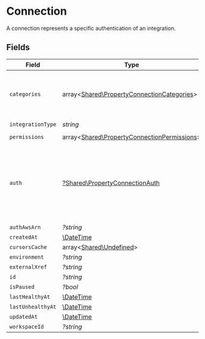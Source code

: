 # Connection

A connection represents a specific authentication of an integration.


## Fields

| Field                                                                                               | Type                                                                                                | Required                                                                                            | Description                                                                                         |
| --------------------------------------------------------------------------------------------------- | --------------------------------------------------------------------------------------------------- | --------------------------------------------------------------------------------------------------- | --------------------------------------------------------------------------------------------------- |
| `categories`                                                                                        | array<[Shared\PropertyConnectionCategories](../../Models/Shared/PropertyConnectionCategories.md)>   | :heavy_check_mark:                                                                                  | The Integration categories that this connection supports                                            |
| `integrationType`                                                                                   | *string*                                                                                            | :heavy_check_mark:                                                                                  | N/A                                                                                                 |
| `permissions`                                                                                       | array<[Shared\PropertyConnectionPermissions](../../Models/Shared/PropertyConnectionPermissions.md)> | :heavy_check_mark:                                                                                  | N/A                                                                                                 |
| `auth`                                                                                              | [?Shared\PropertyConnectionAuth](../../Models/Shared/PropertyConnectionAuth.md)                     | :heavy_minus_sign:                                                                                  | An authentication object that represents a specific authorized user's connection to an integration. |
| `authAwsArn`                                                                                        | *?string*                                                                                           | :heavy_minus_sign:                                                                                  | N/A                                                                                                 |
| `createdAt`                                                                                         | [\DateTime](https://www.php.net/manual/en/class.datetime.php)                                       | :heavy_minus_sign:                                                                                  | N/A                                                                                                 |
| `cursorsCache`                                                                                      | array<[Shared\Undefined](../../Models/Shared/Undefined.md)>                                         | :heavy_minus_sign:                                                                                  | N/A                                                                                                 |
| `environment`                                                                                       | *?string*                                                                                           | :heavy_minus_sign:                                                                                  | N/A                                                                                                 |
| `externalXref`                                                                                      | *?string*                                                                                           | :heavy_minus_sign:                                                                                  | N/A                                                                                                 |
| `id`                                                                                                | *?string*                                                                                           | :heavy_minus_sign:                                                                                  | N/A                                                                                                 |
| `isPaused`                                                                                          | *?bool*                                                                                             | :heavy_minus_sign:                                                                                  | N/A                                                                                                 |
| `lastHealthyAt`                                                                                     | [\DateTime](https://www.php.net/manual/en/class.datetime.php)                                       | :heavy_minus_sign:                                                                                  | N/A                                                                                                 |
| `lastUnhealthyAt`                                                                                   | [\DateTime](https://www.php.net/manual/en/class.datetime.php)                                       | :heavy_minus_sign:                                                                                  | N/A                                                                                                 |
| `updatedAt`                                                                                         | [\DateTime](https://www.php.net/manual/en/class.datetime.php)                                       | :heavy_minus_sign:                                                                                  | N/A                                                                                                 |
| `workspaceId`                                                                                       | *?string*                                                                                           | :heavy_minus_sign:                                                                                  | N/A                                                                                                 |